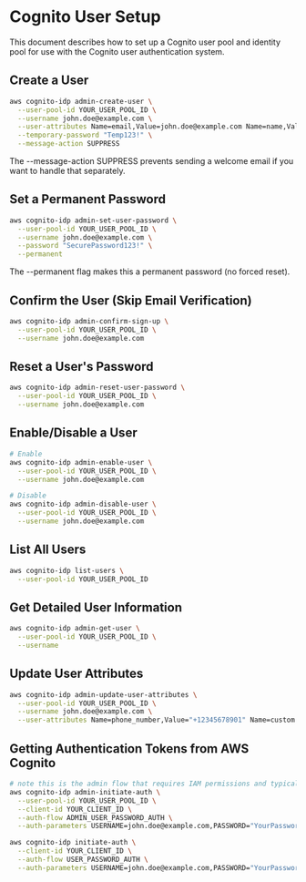# Cognito User Setup

This document describes how to set up a Cognito user pool and identity pool for use with the Cognito user authentication system.

## Create a User

```bash
aws cognito-idp admin-create-user \
  --user-pool-id YOUR_USER_POOL_ID \
  --username john.doe@example.com \
  --user-attributes Name=email,Value=john.doe@example.com Name=name,Value="John Doe" \
  --temporary-password "Temp123!" \
  --message-action SUPPRESS
```

The --message-action SUPPRESS prevents sending a welcome email if you want to handle that separately.

## Set a Permanent Password

```bash
aws cognito-idp admin-set-user-password \
  --user-pool-id YOUR_USER_POOL_ID \
  --username john.doe@example.com \
  --password "SecurePassword123!" \
  --permanent
```

The --permanent flag makes this a permanent password (no forced reset).

## Confirm the User (Skip Email Verification)

```bash
aws cognito-idp admin-confirm-sign-up \
  --user-pool-id YOUR_USER_POOL_ID \
  --username john.doe@example.com
```

## Reset a User's Password

```bash
aws cognito-idp admin-reset-user-password \
  --user-pool-id YOUR_USER_POOL_ID \
  --username john.doe@example.com
```

## Enable/Disable a User

```bash
# Enable
aws cognito-idp admin-enable-user \
  --user-pool-id YOUR_USER_POOL_ID \
  --username john.doe@example.com

# Disable
aws cognito-idp admin-disable-user \
  --user-pool-id YOUR_USER_POOL_ID \
  --username john.doe@example.com
```

## List All Users

```bash
aws cognito-idp list-users \
  --user-pool-id YOUR_USER_POOL_ID
```

## Get Detailed User Information

```bash
aws cognito-idp admin-get-user \
  --user-pool-id YOUR_USER_POOL_ID \
  --username
```

## Update User Attributes

```bash
aws cognito-idp admin-update-user-attributes \
  --user-pool-id YOUR_USER_POOL_ID \
  --username john.doe@example.com \
  --user-attributes Name=phone_number,Value="+12345678901" Name=custom:role,Value="admin"
```

## Getting Authentication Tokens from AWS Cognito

```bash
# note this is the admin flow that requires IAM permissions and typically used for backend services
aws cognito-idp admin-initiate-auth \
  --user-pool-id YOUR_USER_POOL_ID \
  --client-id YOUR_CLIENT_ID \
  --auth-flow ADMIN_USER_PASSWORD_AUTH \
  --auth-parameters USERNAME=john.doe@example.com,PASSWORD="YourPassword123!"

aws cognito-idp initiate-auth \
  --client-id YOUR_CLIENT_ID \
  --auth-flow USER_PASSWORD_AUTH \
  --auth-parameters USERNAME=john.doe@example.com,PASSWORD="YourPassword123!"
```
